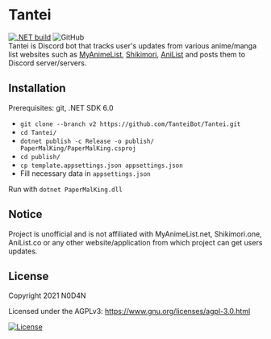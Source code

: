 Tantei
=================


[![.NET build](https://github.com/TanteiBot/Tantei/actions/workflows/build.yml/badge.svg)](https://github.com/TanteiBot/Tantei/actions/workflows/build.yml) ![GitHub](https://img.shields.io/github/license/TanteiBot/Tantei?label=License&style=flat-square)  
Tantei is Discord bot that tracks user's updates from various anime/manga list websites such as [MyAnimeList](https://myanimelist.net), [Shikimori](https://shikimori.one), [AniList](https://anilist.co) and posts them to Discord server/servers.

Installation
---------------------
Prerequisites: git, .NET SDK 6.0
- `git clone --branch v2 https://github.com/TanteiBot/Tantei.git`
- `cd Tantei/`
- `dotnet publish -c Release -o publish/ PaperMalKing/PaperMalKing.csproj`
- `cd publish/`
- `cp template.appsettings.json appsettings.json`
- Fill necessary data in `appsettings.json`

Run with `dotnet PaperMalKing.dll`

Notice
---------------------
Project is unofficial and is not affiliated with MyAnimeList.net, Shikimori.one, AniList.co or any other website/application from which project can get users updates.

License
---------------------

Copyright 2021 N0D4N

Licensed under the AGPLv3: https://www.gnu.org/licenses/agpl-3.0.html

[![License](https://www.gnu.org/graphics/agplv3-with-text-100x42.png)](https://www.gnu.org/licenses/agpl-3.0.html)
